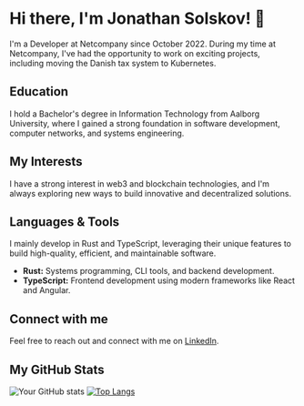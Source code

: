 # Hi there, I'm Jonathan Solskov! 👋

I'm a Developer at Netcompany since October 2022. During my time at Netcompany, I've had the opportunity to work on exciting projects, including moving the Danish tax system to Kubernetes.

## Education

I hold a Bachelor's degree in Information Technology from Aalborg University, where I gained a strong foundation in software development, computer networks, and systems engineering.

## My Interests

I have a strong interest in web3 and blockchain technologies, and I'm always exploring new ways to build innovative and decentralized solutions.

## Languages & Tools

I mainly develop in Rust and TypeScript, leveraging their unique features to build high-quality, efficient, and maintainable software.

- **Rust:** Systems programming, CLI tools, and backend development.
- **TypeScript:** Frontend development using modern frameworks like React and Angular.

## Connect with me

Feel free to reach out and connect with me on [LinkedIn](https://www.linkedin.com/in/solskov/).

## My GitHub Stats

![Your GitHub stats](https://github-readme-stats.vercel.app/api?username=Glubiz&show_icons=true&theme=dark)
[![Top Langs](https://github-readme-stats.vercel.app/api/top-langs/?username=Glubiz&hide=php)](https://github.com/Glubiz)
